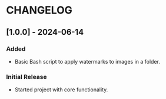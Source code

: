 # CHANGELOG

## [1.0.0] - 2024-06-14

### Added
- Basic Bash script to apply watermarks to images in a folder.

### Initial Release
- Started project with core functionality.
